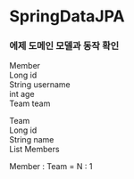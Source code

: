 # SpringDataJPA

### 에제 도메인 모델과 동작 확인

Member<br>
Long id<br>
String username<br>
int age<br>
Team team<br>

Team<br>
Long id<br>
String name<br>
List Members<br>

Member : Team = N : 1
